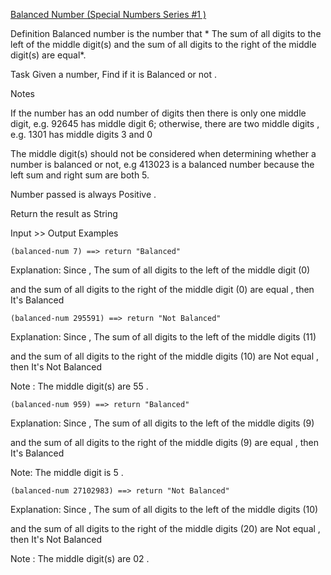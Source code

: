 [Balanced Number (Special Numbers Series #1 )](https://www.codewars.com/kata/5a4e3782880385ba68000018)

Definition
Balanced number is the number that * The sum of all digits to the left of the middle digit(s) and the sum of all digits to the right of the middle digit(s) are equal*.

Task
Given a number, Find if it is Balanced or not .

Notes

If the number has an odd number of digits then there is only one middle digit, e.g. 92645 has middle digit 6; otherwise, there are two middle digits , e.g. 1301 has middle digits 3 and 0

The middle digit(s) should not be considered when determining whether a number is balanced or not, e.g 413023 is a balanced number because the left sum and right sum are both 5.

Number passed is always Positive .

Return the result as String

Input >> Output Examples

    (balanced-num 7) ==> return "Balanced"

Explanation:
Since , The sum of all digits to the left of the middle digit (0)

and the sum of all digits to the right of the middle digit (0) are equal , then It's Balanced

    (balanced-num 295591) ==> return "Not Balanced"

Explanation:
Since , The sum of all digits to the left of the middle digits (11)

and the sum of all digits to the right of the middle digits (10) are Not equal , then It's Not Balanced

Note : The middle digit(s) are 55 .

    (balanced-num 959) ==> return "Balanced"

Explanation:
Since , The sum of all digits to the left of the middle digits (9)

and the sum of all digits to the right of the middle digits (9) are equal , then It's Balanced

Note: The middle digit is 5 .

    (balanced-num 27102983) ==> return "Not Balanced"

Explanation:
Since , The sum of all digits to the left of the middle digits (10)

and the sum of all digits to the right of the middle digits (20) are Not equal , then It's Not Balanced

Note : The middle digit(s) are 02 .
